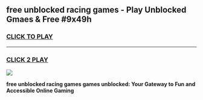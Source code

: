 
## free unblocked racing games - Play Unblocked Gmaes & Free #9x49h
<h3>
<a href="https://premium.freeplayer.one?title=free_unblocked_racing_games&ref=01M">CLICK TO PLAY</a></h3>
<hr>

<h3>
<a href="https://premium.freeplayer.one?title=free_unblocked_racing_games&ref=01M">CLICK 2 PLAY</a>
  
</h3>

<a href="https://premium.freeplayer.one?title=free_unblocked_racing_games&ref=01M"><img src="https://clearcache.store/games.png"></a>


**free unblocked racing games games unblocked: Your Gateway to Fun and Accessible Online Gaming**
